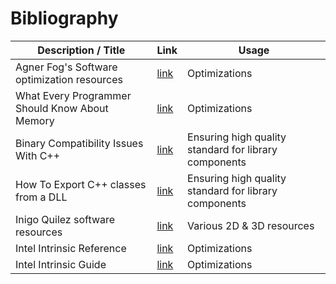 # Bibliography
| Description / Title                                   | Link                                                                                                                                                                                                                                                  | Usage
|-------------------------------------------------------|-------------------------------------------------------------------------------------------------------------------------------------------------------------------------------------------------------------------------------------------------------|--------------------------
| Agner Fog's Software optimization resources           |  [link](https://www.agner.org/optimize/)                                                                                                                                                                                                              | Optimizations
| What Every Programmer Should Know About Memory        |  [link](https://people.freebsd.org/~lstewart/articles/cpumemory.pdf)                                                                                                                                                                                  | Optimizations
| Binary Compatibility Issues With C++                  |  [link](https://community.kde.org/Policies/Binary_Compatibility_Issues_With_C++)                                                                                                                                                                      | Ensuring high quality standard for library components
| How To Export C++ classes from a DLL                  |  [link](https://www.codeproject.com/Articles/28969/HowTo-Export-C-classes-from-a-DLL)                                                                                                                                                                 | Ensuring high quality standard for library components
| Inigo Quilez software resources                       |  [link](https://iquilezles.org/index.html)                                                                                                                                                                                                            | Various 2D & 3D resources
| Intel Intrinsic Reference                             |  [link](http://www.info.univ-angers.fr/pub/richer/ens/l3info/ao/intel_intrinsics.pdf)                                                                                                                                                                 | Optimizations
| Intel Intrinsic Guide                                 |  [link](https://software.intel.com/sites/landingpage/IntrinsicsGuide/)                                                                                                                                                                                | Optimizations

